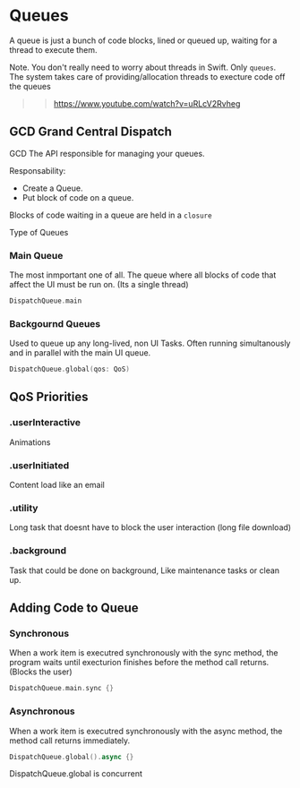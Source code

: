 
# Queues

A queue is just a bunch of code blocks, lined or queued up, waiting for a thread to execute them.

Note. You don't really need to worry about threads in Swift. Only `queues`. The system takes care of providing/allocation threads to execture code off the queues

>> https://www.youtube.com/watch?v=uRLcV2Rvheg

## GCD Grand Central Dispatch

GCD The API responsible for managing your queues.

Responsability:

- Create a Queue.
- Put block of code on a queue.

Blocks of code waiting in a queue are held in a `closure`

Type of Queues

### Main Queue
The most inmportant one of all. The queue where all blocks of code that affect the UI must be run on. (Its a single thread)

```swift
DispatchQueue.main
```

### Backgournd Queues

Used to queue up any long-lived, non UI Tasks. Often running simultanously and in parallel with the main UI queue.

```swift
DispatchQueue.global(qos: QoS)
```

## QoS Priorities

### .userInteractive
Animations
### .userInitiated
Content load like an email
### .utility
Long task that doesnt have to block the user interaction (long file download)
### .background
Task that could be done on background, Like maintenance tasks or clean up. 

## Adding Code to Queue

### Synchronous
When a work item is executred synchronously with the sync method, the program waits until execturion finishes before the method call returns. (Blocks the user)

```swift
DispatchQueue.main.sync {}
```

### Asynchronous
When a work item is executred synchronously with the async method, the method call returns immediately.
```swift
DispatchQueue.global().async {}
```

DispatchQueue.global is concurrent
